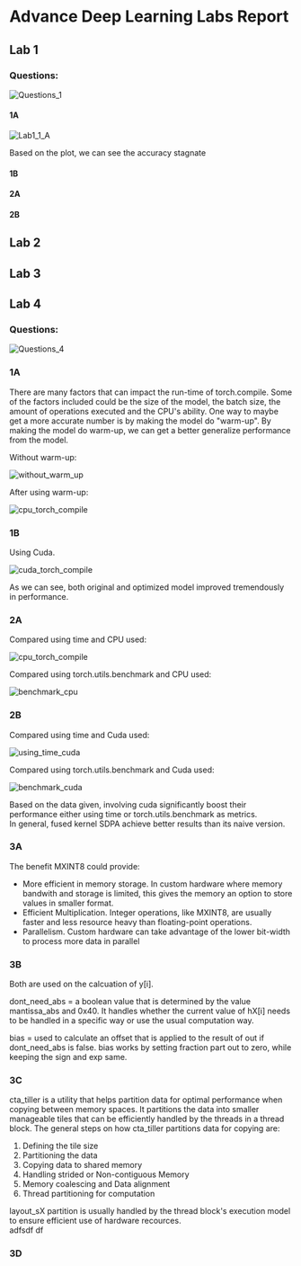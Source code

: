 # Advance Deep Learning Labs Report

## Lab 1
### Questions:

![Questions_1](https://github.com/user-attachments/assets/94784592-a155-4b27-9c9e-40dfbbe4fc1f)

#### 1A
![Lab1_1_A](https://github.com/user-attachments/assets/92947434-fc5d-4aa5-a22b-3fb3e20ec7db)

Based on the plot, we can see the accuracy stagnate 


#### 1B
#### 2A
#### 2B



## Lab 2
## Lab 3

## Lab 4
### Questions:
![Questions_4](https://github.com/user-attachments/assets/e1402b90-ebeb-4ef5-8f93-83a4f8daad96)

### 1A
There are many factors that can impact the run-time of torch.compile. Some of the factors included could be the size of the model, 
the batch size, the amount of operations executed and the CPU's ability. One way to maybe get a more accurate number is by making the model
do "warm-up". By making the model do warm-up, we can get a better generalize performance from the model.

Without warm-up:

![without_warm_up](https://github.com/user-attachments/assets/52053299-fcaa-48c3-b143-3d9846b4660b)


After using warm-up:

![cpu_torch_compile](https://github.com/user-attachments/assets/897f0a4a-0cf3-44d0-a959-03f961f6d974)


### 1B
Using Cuda.

![cuda_torch_compile](https://github.com/user-attachments/assets/75c1c69a-5419-4a7b-9f75-d11a9fe4aa96)

As we can see, both original and optimized model improved tremendously in performance.

### 2A
Compared using time and CPU used:

![cpu_torch_compile](https://github.com/user-attachments/assets/d1d048ab-f705-4bfe-91ea-69801113e231)

Compared using torch.utils.benchmark and CPU used:

![benchmark_cpu](https://github.com/user-attachments/assets/f2dc9ac5-a231-433a-bc48-eead065df747)


### 2B

Compared using time and Cuda used:

![using_time_cuda](https://github.com/user-attachments/assets/25cff6a8-6e48-4b08-a40d-db376ad2fa4f)

Compared using torch.utils.benchmark and Cuda used:

![benchmark_cuda](https://github.com/user-attachments/assets/d45ea59d-9ade-4022-8cd7-e9fcd1ecf5db)

Based on the data given, involving cuda significantly boost their performance either using time or torch.utils.benchmark as metrics.\
In general, fused kernel SDPA achieve better results than its naive version.

### 3A

The benefit MXINT8 could provide:
* More efficient in memory storage. In custom hardware where memory bandwith and storage is limited, this gives the memory an option
to store values in smaller format.
* Efficient Multiplication. Integer operations, like MXINT8, are usually faster and less resource heavy than floating-point operations.
* Parallelism. Custom hardware can take advantage of the lower bit-width to process more data in parallel


### 3B

Both are used on the calcuation of y[i].

dont_need_abs = a boolean value that is determined by the value mantissa_abs and 0x40. It handles whether the current value of hX[i]
                needs to be handled in a specific way or use the usual computation way. 
                
bias = used to calculate an offset that is applied to the result of out if dont_need_abs is false. bias works by setting fraction part out to zero, while           keeping the sign and exp same.  

### 3C
cta_tiller is a utility that helps partition data for optimal performance when copying between memory spaces.
It partitions the data into smaller manageable tiles that can be efficiently handled by the threads in a thread block.
The general steps on how cta_tiller partitions data for copying are:

<ol start="1">
  <li>Defining the tile size</li>
  <li>Partitioning the data</li>
  <li>Copying data to shared memory</li>
  <li>Handling strided or Non-contiguous Memory</li>
  <li>Memory coalescing and Data alignment</li>
  <li>Thread partitioning for computation</li>
</ol>

layout_sX partition is usually handled by the thread block's execution model to ensure efficient use of hardware recources.\
adfsdf df

### 3D







